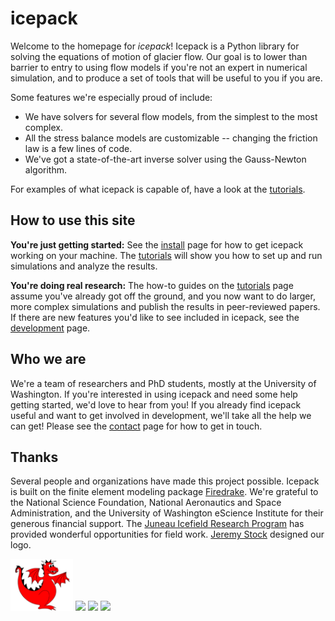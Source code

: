 # icepack

Welcome to the homepage for *icepack*!
Icepack is a Python library for solving the equations of motion of glacier flow.
Our goal is to lower than barrier to entry to using flow models if you're not an expert in numerical simulation, and to produce a set of tools that will be useful to you if you are.

Some features we're especially proud of include:

* We have solvers for several flow models, from the simplest to the most complex.
* All the stress balance models are customizable -- changing the friction law is a few lines of code.
* We've got a state-of-the-art inverse solver using the Gauss-Newton algorithm.

For examples of what icepack is capable of, have a look at the [tutorials](tutorials.md).

## How to use this site

**You're just getting started:** See the [install](install.md) page for how to get icepack working on your machine.
The [tutorials](tutorials.md) will show you how to set up and run simulations and analyze the results.

**You're doing real research:** The how-to guides on the [tutorials](tutorials.md) page assume you've already got off the ground, and you now want to do larger, more complex simulations and publish the results in peer-reviewed papers.
If there are new features you'd like to see included in icepack, see the [development](developers.md) page.

## Who we are

We're a team of researchers and PhD students, mostly at the University of Washington.
If you're interested in using icepack and need some help getting started, we'd love to hear from you!
If you already find icepack useful and want to get involved in development, we'll take all the help we can get!
Please see the [contact](contact.md) page for how to get in touch.

## Thanks

Several people and organizations have made this project possible.
Icepack is built on the finite element modeling package [Firedrake](https://firedrakeproject.org).
We're grateful to the National Science Foundation, National Aeronautics and Space Administration, and the University of Washington eScience Institute for their generous financial support.
The [Juneau Icefield Research Program](https://juneauicefield.org/) has provided wonderful opportunities for field work.
[Jeremy Stock](http://jeremystock.com/) designed our logo.

<img src="images/firedrake-logo.png" width="100px">
<img src="https://nsf.widen.net/content/josuwjrmy6/png/NSF_Official_logo_Med_Res_600ppi.png?position=c&quality=80&x.portal_shortcode_generated=dnmqqhzz&x.collection_sharename=wc3fwkos&x.app=portals" width="90px">
<img src="https://www.nasa.gov/wp-content/uploads/2023/04/nasa-logo-web-rgb.png" width="100px">
<img src="https://images.squarespace-cdn.com/content/v1/506e663fe4b04973cff68e47/1369952390562-6Z312A18G5AXIP7B4ZUH/ke17ZwdGBToddI8pDm48kPN_12wwgQFQ1P_MNUxodclZw-zPPgdn4jUwVcJE1ZvWQUxwkmyExglNqGp0IvTJZamWLI2zvYWH8K3-s_4yszcp2ryTI0HqTOaaUohrI8PIptSEwx6RWl3Iho5G7dcdVrve9aC9KuCr35c8ZMFQhoQKMshLAGzx4R3EDFOm1kBS/JIRP_Blue.jpg" width="80px">

